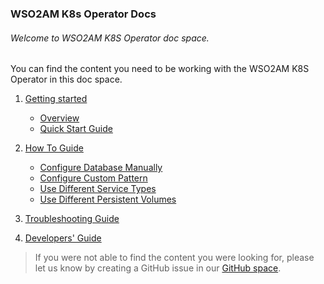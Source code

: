 ### WSO2AM K8s Operator Docs

###### Welcome to WSO2AM K8S Operator doc space.

You can find the content you need to be working with the WSO2AM K8S Operator in this doc space.

1. [Getting started](GettingStarted)
    - [Overview](GettingStarted/overview.md)
    - [Quick Start Guide](GettingStarted/quick-start-guide.md)  
    
2. [How To Guide](HowToGuide)
    - [Configure Database Manually](HowToGuide/configure-database-manually.md)
    - [Configure Custom Pattern](HowToGuide/configure-own-custom-pattern.md)
    - [Use Different Service Types](HowToGuide/using-different-service-types.md)
    - [Use Different Persistent Volumes](HowToGuide/using-different-persistent-volumes.md)
    
3. [Troubleshooting Guide](Troubleshooting/troubleshooting.md)

4. [Developers' Guide](DevelopersGuide/README.md)

> If you were not able to find the content you were looking for, please let us know by creating a GitHub issue in our [GitHub space](https://github.com/wso2/k8s-wso2am-operator/issues).
  
